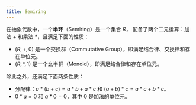```yaml
--- 
title: Semiring
---
```


在抽象代数中，一个**半环**（Semiring）是一个集合 $R$，
配备了两个二元运算：加法 $+$ 和乘法 $*$，且满足下面的性质：

- $(R, +, 0)$ 是一个交换群（Commutative Group），即满足结合律、交换律和存在单位元。
- $(R, *, 1)$ 是一个幺半群（Monoid），即满足结合律和存在单位元。

除此之外，还满足下面两条性质：

- 分配律：$a * (b + c) = a * b + a * c$ 和 $(a + b) * c = a * c + b * c$。
- $0 * a = 0$ 和 $a * 0 = 0$，其中 $0$ 是加法的单位元。
